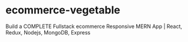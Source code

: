 # ecommerce-vegetable
Build a COMPLETE Fullstack ecommerce Responsive MERN App | React, Redux, Nodejs, MongoDB, Express
